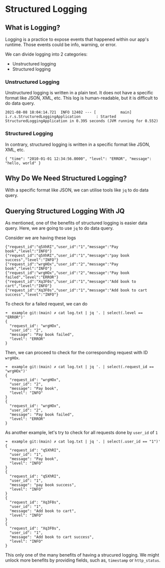 # Structured Logging

## What is Logging?

Logging is a practice to expose events that happened within our app's runtime. Those events could be info, warning, or error.

We can divide logging into 2 categories:

- Unstructured logging
- Structured logging

### Unstructured Logging

Unstructured logging is written in a plain text. It does not have a specific format like JSON, XML, etc. This log is human-readable, but it is difficult to do data query.

```
2021-08-08 18:04:14.721  INFO 12402 --- [           main] i.r.s.StructuredLoggingApplication       : Started StructuredLoggingApplication in 0.395 seconds (JVM running for 0.552)
```

### Structured Logging

In contrary, structured logging is written in a specific format like JSON, XML, etc.

```
{ "time": "2010-01-01 12:34:56.0000", "level": "ERROR", "message": "hello, world" }
```

## Why Do We Need Structured Logging?

With a specific format like JSON, we can utilise tools like `jq` to do data query.

## Querying Structured Logging With JQ

As mentioned, one of the benefits of structured logging is easier data query. Here, we are going to use `jq` to do data query.

Consider we are having these logs

```
{"request_id":"q5XhRI","user_id":"1","message":"Pay book","level":"INFO"}
{"request_id":"q5XhRI","user_id":"1","message":"pay book success","level":"INFO"}
{"request_id":"wrgHOx","user_id":"2","message":"Pay book","level":"INFO"}
{"request_id":"wrgHOx","user_id":"2","message":"Pay book failed","level":"ERROR"}
{"request_id":"Xq3F0s","user_id":"1","message":"Add book to cart","level":"INFO"}
{"request_id":"Xq3F0s","user_id":"1","message":"Add book to cart success","level":"INFO"}
```

To check for a failed request, we can do

```
➜  example git:(main) ✗ cat log.txt | jq '. | select(.level == "ERROR")'
{
  "request_id": "wrgHOx",
  "user_id": "2",
  "message": "Pay book failed",
  "level": "ERROR"
}
```

Then, we can proceed to check for the corresponding request with ID `wrgHOx`.

```
➜  example git:(main) ✗ cat log.txt | jq '. | select(.request_id == "wrgHOx")'
{
  "request_id": "wrgHOx",
  "user_id": "2",
  "message": "Pay book",
  "level": "INFO"
}
{
  "request_id": "wrgHOx",
  "user_id": "2",
  "message": "Pay book failed",
  "level": "ERROR"
}
```

As another example, let's try to check for all requests done by `user_id` of `1`

```
➜  example git:(main) ✗ cat log.txt | jq '. | select(.user_id == "1")'
{
  "request_id": "q5XhRI",
  "user_id": "1",
  "message": "Pay book",
  "level": "INFO"
}
{
  "request_id": "q5XhRI",
  "user_id": "1",
  "message": "pay book success",
  "level": "INFO"
}
{
  "request_id": "Xq3F0s",
  "user_id": "1",
  "message": "Add book to cart",
  "level": "INFO"
}
{
  "request_id": "Xq3F0s",
  "user_id": "1",
  "message": "Add book to cart success",
  "level": "INFO"
}
```

This only one of the many benefits of having a strucured logging. We might unlock more benefits by providing fields, such as, `timestamp` or `http_status`.

